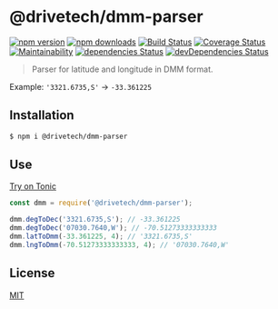 # @drivetech/dmm-parser

[![npm version](https://img.shields.io/npm/v/@drivetech/dmm-parser.svg)](https://www.npmjs.com/package/@drivetech/dmm-parser)
[![npm downloads](https://img.shields.io/npm/dm/@drivetech/dmm-parser.svg)](https://www.npmjs.com/package/@drivetech/dmm-parser)
[![Build Status](https://travis-ci.org/Drivetech/dmm-parser.svg?branch=master)](https://travis-ci.org/Drivetech/dmm-parser)
[![Coverage Status](https://coveralls.io/repos/github/Drivetech/dmm-parser/badge.svg?branch=master)](https://coveralls.io/github/Drivetech/dmm-parser?branch=master)
[![Maintainability](https://api.codeclimate.com/v1/badges/33c101fcae3f0aa81ad2/maintainability)](https://codeclimate.com/github/Drivetech/dmm-parser/maintainability)
[![dependencies Status](https://david-dm.org/Drivetech/dmm-parser/status.svg)](https://david-dm.org/Drivetech/dmm-parser)
[![devDependencies Status](https://david-dm.org/Drivetech/dmm-parser/dev-status.svg)](https://david-dm.org/Drivetech/dmm-parser?type=dev)

> Parser for latitude and longitude in DMM format.

Example: `'3321.6735,S'` -> `-33.361225`

## Installation

```bash
$ npm i @drivetech/dmm-parser
```

## Use

[Try on Tonic](https://tonicdev.com/npm/@drivetech/dmm-parser)
```js
const dmm = require('@drivetech/dmm-parser');

dmm.degToDec('3321.6735,S'); // -33.361225
dmm.degToDec('07030.7640,W'); // -70.51273333333333
dmm.latToDmm(-33.361225, 4); // '3321.6735,S'
dmm.lngToDmm(-70.51273333333333, 4); // '07030.7640,W'
```

## License

[MIT](https://tldrlegal.com/license/mit-license)
